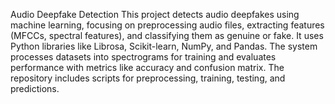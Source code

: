 Audio Deepfake Detection
This project detects audio deepfakes using machine learning, focusing on preprocessing audio files, extracting features (MFCCs, spectral features), and classifying them as genuine or fake. It uses Python libraries like Librosa, Scikit-learn, NumPy, and Pandas. The system processes datasets into spectrograms for training and evaluates performance with metrics like accuracy and confusion matrix. The repository includes scripts for preprocessing, training, testing, and predictions.
